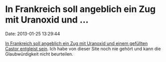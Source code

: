 In Frankreich soll angeblich ein Zug mit Uranoxid und \...
==========================================================

Date: 2013-01-25 13:29:44

[In Frankreich soll angeblich ein Zug mit Uranoxid und einem gefüllten
Castor entgleist
sein](http://blog.eichhoernchen.fr/post/Entgleister-Atommuellzug-war-nicht-nur-Uranbeladen-sondern-auch-Castor).
Ich habe von dieser Site noch nie gehört und kann die Glaubwürdigkeit
nicht beurteilen.
